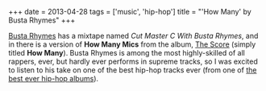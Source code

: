 +++
date = 2013-04-28
tags = ['music', 'hip-hop']
title = "'How Many' by Busta Rhymes"
+++

[Busta Rhymes] has a mixtape named *Cut Master C With Busta Rhymes*, and
in there is a version of **How Many Mics** from the album, [The Score]
(simply titled **How Many**). Busta Rhymes is among the most
highly-skilled of all rappers, ever, but hardly ever performs in supreme
tracks, so I was excited to listen to his take on one of the best
hip-hop tracks ever (from one of [the best ever hip-hop albums]).

  [Busta Rhymes]: http://en.wikipedia.org/wiki/Busta_Rhymes
  [The Score]: http://en.wikipedia.org/wiki/The_Score_(album)
  [the best ever hip-hop albums]: http://tshepang.net/the-score-1996
